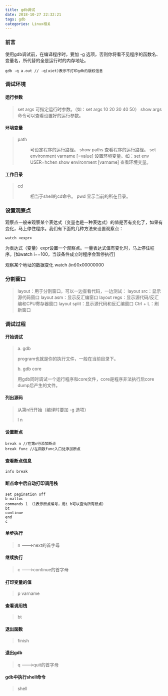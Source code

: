 ```yaml
---
title: gdb调试
date: 2018-10-27 22:32:21
tags: gdb
categories: Linux相关
---
```


### 前言

使用gdb调试前，在编译程序时，要加 -g 选项，否则你将看不见程序的函数名、变量名，所代替的全是运行时的内存地址。

```shell
gdb -q a.out // -q(uiet)表示不打印gdb的版权信息
```

### 调试环境

#### 运行参数

> set args 可指定运行时参数。（如：set args 10 20 30 40 50）
> show args 命令可以查看设置好的运行参数。

#### 环境变量

> path <dir> 可设定程序的运行路径。
> show paths 查看程序的运行路径。
> set environment varname [=value] 设置环境变量。如：set env USER=hchen
> show environment [varname] 查看环境变量。

#### 工作目录

> cd <dir> 相当于shell的cd命令。
> pwd 显示当前的所在目录。

### 设置观察点

观察点一般来观察某个表达式（变量也是一种表达式）的值是否有变化了，如果有变化，马上停住程序。我们有下面的几种方法来设置观察点：

```shell
watch <expr>
```

为表达式（变量）expr设置一个观察点。一量表达式值有变化时，马上停住程序。[如watch i==100，当该条件成立时程序会暂停执行]

观察某个地址的数据变化  watch *(int*)0x00000000

### 分割窗口

> layout：用于分割窗口，可以一边查看代码，一边测试：
> layout src：显示源代码窗口
> layout asm：显示反汇编窗口
> layout regs：显示源代码/反汇编和CPU寄存器窗口
> layout split：显示源代码和反汇编窗口
> Ctrl + L：刷新窗口

### 调试过程

#### 开始调试

> a.  gdb <program> 
>
> program也就是你的执行文件，一般在当前目录下。
>
> b. gdb <program> core
>
> 用gdb同时调试一个运行程序和core文件，core是程序非法执行后core dump后产生的文件。

#### 列出源码

> 从第n行开始（编译时要加 -g 选项）
>
> l n

#### 设置断点

```shell
break n //在第n行添加断点
break func //在函数func入口处添加断点
```

#### 查看断点信息

```shell
info break
```

#### 断点命中后自动打印调用栈

```shell
set pagination off
b malloc
commands 1 （1表示断点编号，用i b可以查询所有断点）
bt
continue
end
c
```

#### 单步执行

> n --->next的首字母

#### 继续执行

> c --->continue的首字母

#### 打印变量的值

> p varname

#### 查看调用栈

> bt

#### 退出函数

> finish

#### 退出gdb

> q --->quit的首字母

#### gdb中执行shell命令

> shell <command string>